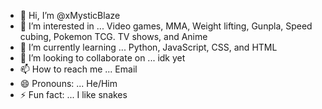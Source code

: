 - 👋 Hi, I’m @xMysticBlaze
- 👀 I’m interested in ... Video games, MMA, Weight lifting, Gunpla, Speed cubing, Pokemon TCG. TV shows, and Anime
- 🌱 I’m currently learning ... Python, JavaScript, CSS, and HTML
- 💞️ I’m looking to collaborate on ... idk yet
- 📫 How to reach me ... Email
- 😄 Pronouns: ... He/Him
- ⚡ Fun fact: ... I like snakes

<!---
xMysticBlaze/xMysticBlaze is a ✨ special ✨ repository because its `README.md` (this file) appears on your GitHub profile.
You can click the Preview link to take a look at your changes.
--->

